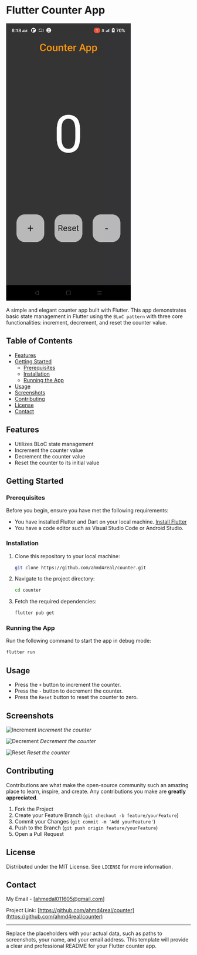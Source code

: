 # Flutter Counter App

![Counter App Screenshot](screenSohts/counter.gif)

A simple and elegant counter app built with Flutter. This app demonstrates basic state management in Flutter using the `BLoC pattern` with three core functionalities: increment, decrement, and reset the counter value.

## Table of Contents

- [Features](#features)
- [Getting Started](#getting-started)
  - [Prerequisites](#prerequisites)
  - [Installation](#installation)
  - [Running the App](#running-the-app)
- [Usage](#usage)
- [Screenshots](#screenshots)
- [Contributing](#contributing)
- [License](#license)
- [Contact](#contact)

## Features

- Utilizes BLoC state management
- Increment the counter value
- Decrement the counter value
- Reset the counter to its initial value

## Getting Started

### Prerequisites

Before you begin, ensure you have met the following requirements:

- You have installed Flutter and Dart on your local machine. [Install Flutter](https://flutter.dev/docs/get-started/install)
- You have a code editor such as Visual Studio Code or Android Studio.

### Installation

1. Clone this repository to your local machine:

    ```sh
    git clone https://github.com/ahmd4real/counter.git
    ```

2. Navigate to the project directory:

    ```sh
    cd counter
    ```

3. Fetch the required dependencies:

    ```sh
    flutter pub get
    ```

### Running the App

Run the following command to start the app in debug mode:

```sh
flutter run
```

## Usage

- Press the `+` button to increment the counter.
- Press the `-` button to decrement the counter.
- Press the `Reset` button to reset the counter to zero.

## Screenshots

![Increment](path_to_increment_screenshot.png)
*Increment the counter*

![Decrement](path_to_decrement_screenshot.png)
*Decrement the counter*

![Reset](path_to_reset_screenshot.png)
*Reset the counter*

## Contributing

Contributions are what make the open-source community such an amazing place to learn, inspire, and create. Any contributions you make are **greatly appreciated**.

1. Fork the Project
2. Create your Feature Branch (`git checkout -b feature/yourFeature`)
3. Commit your Changes (`git commit -m 'Add yourFeature'`)
4. Push to the Branch (`git push origin feature/yourFeature`)
5. Open a Pull Request

## License

Distributed under the MIT License. See `LICENSE` for more information.

## Contact

My Email - [ahmedal011605@gmail.com]

Project Link: [https://github.com/ahmd4real/counter](https://github.com/ahmd4real/counter)

---

Replace the placeholders with your actual data, such as paths to screenshots, your name, and your email address. This template will provide a clear and professional README for your Flutter counter app.